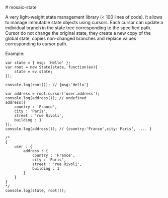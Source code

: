 # mosaic-state

A very light-weight state management library (< 100 lines of code).
It allows to manage immutable state objects using cursors. 
Each cursor can update a individual branch in the state tree corresponding
to the specified path. Cursor do not change the original state, they 
create a new copy of the global state, copies non-changed branches and 
replace values corresponding to cursor path. 

Example: 
```
var state = { msg: 'Hello' };
var root = new State(state, function(ev){
    state = ev.state;
});

console.log(root()); // {msg:'Hello'} 

var address = root.cursor('user.address');
console.log(address()); // undefined
address({
    country : 'France',
    city : 'Paris',
    street : 'rue Rivoli',
    building : 1
});
console.log(address()); // {country:'France',city:'Paris', .... }

/*
{
    user : {
        address : {
            country : 'France',
            city : 'Paris',
            street : 'rue Rivoli',
            building : 1
        }
    }
}
*/
console.log(state, root()); 




```
